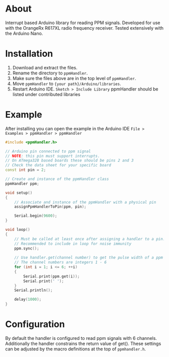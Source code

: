 # About

Interrupt based Arduino library for reading PPM signals. Developed for use with the OrangeRx R617XL radio frequency receiver. Tested extensively with the Arduino Nano.

# Installation

1. Download and extract the files. 
2. Rename the directory to ```ppmHandler```. 
3. Make sure the files above are in the top level of ```ppmHandler```. 
4. Move ```ppmHandler``` to ```{your path}/Arduino/libraries```.
5. Restart Arduino IDE. ```Sketch > Include Library``` ppmHandler should be listed under contributed libraries 

# Example

After installing you can open the example in the Arduino IDE ```File > Examples > ppmHandler > ppmHandler```

```cpp
#include <ppmHandler.h>

// Arduino pin connected to ppm signal
// NOTE: this pin must support interrupts. 
// On ATmega328 based boards these should be pins 2 and 3
// Check the data sheet for your specific board
const int pin = 2;

// Create and instance of the ppmHandler class
ppmHandler ppm;

void setup()
{
    // Associate and instance of the ppmHandler with a physical pin
    assignPpmHandlerToPin(ppm, pin);

    Serial.begin(9600);
}

void loop()
{
    // Must be called at least once after assigning a handler to a pin.
    // Recommended to include in loop for noise immunity 
    ppm.sync();
    
    // Use handler.get(channel number) to get the pulse width of a ppm channel. 
    // The channel numbers are integers 1 - 6
    for (int i = 1; i <= 6; ++i)
    {
        Serial.print(ppm.get(i));
        Serial.print(' ');
    }
    Serial.println();

    delay(1000);
}
```

# Configuration

By default the handler is configured to read ppm signals with 6 channels. Additionally the handler constrains the return value of get(). These settings can be adjusted by the macro definitions at the top of ```ppmhandler.h```.
